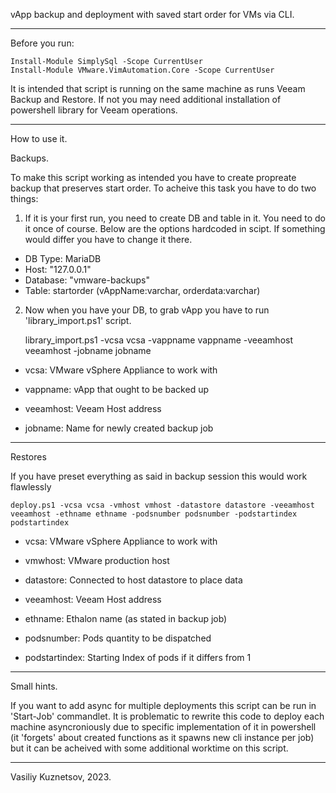vApp backup and deployment with saved start order for VMs via CLI.

___

Before you run:

	Install-Module SimplySql -Scope CurrentUser
	Install-Module VMware.VimAutomation.Core -Scope CurrentUser

It is intended that script is running on the same machine as runs Veeam Backup and Restore.
If not you may need additional installation of powershell library for Veeam operations.

___

How to use it.

Backups.

To make this script working as intended you have to create propreate backup that preserves start order.
To acheive this task you have to do two things:

1. If it is your first run, you need to create DB and table in it. You need to do it once of course.
Below are the options hardcoded in scipt. If something would differ you have to change it there.
- DB Type: MariaDB
- Host: "127.0.0.1"
- Database: "vmware-backups" 
- Table: startorder (vAppName:varchar, orderdata:varchar)
2. Now when you have your DB, to grab vApp you have to run 'library_import.ps1' script.

	library_import.ps1 -vcsa vcsa -vappname vappname -veeamhost veeamhost -jobname jobname

 - vcsa:
 	VMware vSphere Appliance to work with

- vappname:
	vApp that ought to be backed up

- veeamhost:
 	Veeam Host address 

- jobname:
	Name for newly created backup job

___

Restores

If you have preset everything as said in backup session this would work flawlessly

	deploy.ps1 -vcsa vcsa -vmhost vmhost -datastore datastore -veeamhost veeamhost -ethname ethname -podsnumber podsnumber -podstartindex podstartindex

- vcsa:
 	VMware vSphere Appliance to work with

- vmwhost:
 	VMware production host

- datastore:
 	Connected to host datastore to place data

- veeamhost:
 	Veeam Host address 

- ethname:
 	Ethalon name (as stated in backup job)

- podsnumber:
 	Pods quantity to be dispatched

- podstartindex:
 	Starting Index of pods if it differs from 1

___

Small hints.

If you want to add async for multiple deployments this script can be run in 'Start-Job' commandlet.
It is problematic to rewrite this code to deploy each machine asyncroniously due to specific implementation of it in powershell (it 'forgets' about created functions as it spawns new cli instance per job) but it can be acheived with some additional worktime on this script.

___

Vasiliy Kuznetsov, 2023. 
